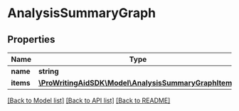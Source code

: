 # AnalysisSummaryGraph

## Properties
Name | Type | Description | Notes
------------ | ------------- | ------------- | -------------
**name** | **string** |  | [optional] 
**items** | [**\ProWritingAidSDK\Model\AnalysisSummaryGraphItem[]**](AnalysisSummaryGraphItem.md) |  | [optional] 

[[Back to Model list]](../README.md#documentation-for-models) [[Back to API list]](../README.md#documentation-for-api-endpoints) [[Back to README]](../README.md)


